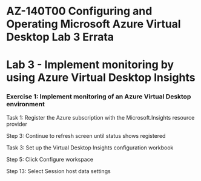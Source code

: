 # AZ-140T00 Configuring and Operating Microsoft Azure Virtual Desktop Lab 3 Errata

# Lab 3 - Implement monitoring by using Azure Virtual Desktop Insights

### Exercise 1: Implement monitoring of an Azure Virtual Desktop environment

Task 1: Register the Azure subscription with the Microsoft.Insights resource provider <br>

Step 3: Continue to refresh screen until status shows registered <br>

Task 3: Set up the Virtual Desktop Insights configuration workbook <br>

Step 5:  Click Configure workspace

Step 13: Select Session host data settings <br>
